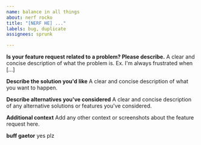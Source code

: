 ```yaml
---
name: balance in all things
about: nerf rocko
title: "[NERF HE] ..."
labels: bug, duplicate
assignees: sprunk

---
```


**Is your feature request related to a problem? Please describe.**
A clear and concise description of what the problem is. Ex. I'm always frustrated when [...]

**Describe the solution you'd like**
A clear and concise description of what you want to happen.

**Describe alternatives you've considered**
A clear and concise description of any alternative solutions or features you've considered.

**Additional context**
Add any other context or screenshots about the feature request here.

**buff gaetor**
yes plz
